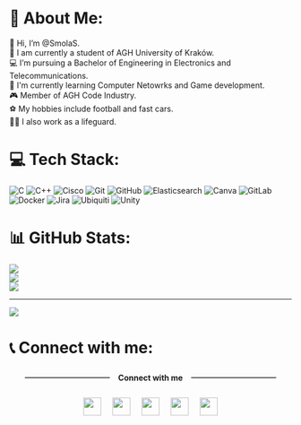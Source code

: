 # 💫 About Me:
👋 Hi, I’m @SmolaS.<br>🏫 I am currently a student of AGH University of Kraków.<br>💻 I’m pursuing a Bachelor of Engineering in Electronics and Telecommunications.<br>🌱 I'm currently learning Computer Netowrks and Game development.<br>🎮 Member of AGH Code Industry.<br>⚽ My hobbies include football and fast cars.<br>🏊‍♂️ I also work as a lifeguard.


# 💻 Tech Stack:
![C](https://img.shields.io/badge/c-%2300599C.svg?style=plastic&logo=c&logoColor=white) ![C++](https://img.shields.io/badge/c++-%2300599C.svg?style=plastic&logo=c%2B%2B&logoColor=white) ![Cisco](https://img.shields.io/badge/cisco-%23049fd9.svg?style=plastic&logo=cisco&logoColor=black) ![Git](https://img.shields.io/badge/git-%23F05033.svg?style=plastic&logo=git&logoColor=white) ![GitHub](https://img.shields.io/badge/github-%23121011.svg?style=plastic&logo=github&logoColor=white) ![Elasticsearch](https://img.shields.io/badge/elasticsearch-%230377CC.svg?style=plastic&logo=elasticsearch&logoColor=white) ![Canva](https://img.shields.io/badge/Canva-%2300C4CC.svg?style=plastic&logo=Canva&logoColor=white) ![GitLab](https://img.shields.io/badge/gitlab-%23181717.svg?style=plastic&logo=gitlab&logoColor=white) ![Docker](https://img.shields.io/badge/docker-%230db7ed.svg?style=plastic&logo=docker&logoColor=white) ![Jira](https://img.shields.io/badge/jira-%230A0FFF.svg?style=plastic&logo=jira&logoColor=white) ![Ubiquiti](https://img.shields.io/badge/ubiquiti-%230559C9.svg?style=plastic&logo=ubiquiti&logoColor=white) ![Unity](https://img.shields.io/badge/unity-%23000000.svg?style=plastic&logo=unity&logoColor=white)
# 📊 GitHub Stats:
![](https://github-readme-stats.vercel.app/api?username=SmolaS&theme=dark&hide_border=true&include_all_commits=true&count_private=true)<br/>
![](https://nirzak-streak-stats.vercel.app/?user=SmolaS&theme=dark&hide_border=true)<br/>
![](https://github-readme-stats.vercel.app/api/top-langs/?username=SmolaS&theme=dark&hide_border=true&include_all_commits=true&count_private=true&layout=compact)

---
[![](https://visitcount.itsvg.in/api?id=SmolaS&icon=0&color=13)](https://visitcount.itsvg.in)
# 📞 Connect with me:
<div style="text-align:center; margin:20px 0;">
  <hr style="display:inline-block; width:30%; margin-right:10px; vertical-align:middle; border:1px solid #ccc;">
  <span style="vertical-align:middle; font-weight:bold;">Connect with me</span>
  <hr style="display:inline-block; width:30%; margin-left:10px; vertical-align:middle; border:1px solid #ccc;">
</div>

<div style="text-align:center; margin-top:10px;">
  <a href="https://smolas.github.io/" style="text-decoration:none; margin:0 8px;">
    <img src="https://img.icons8.com/color/48/000000/home--v1.png" width="32" height="32"/>
  </a>
  <a href="https://www.linkedin.com/in/szymonsmoła/?locale=en_US" style="text-decoration:none; margin:0 8px;">
    <img src="https://img.icons8.com/color/48/000000/linkedin.png" width="32" height="32"/>
  </a>
  <a href="https://discordapp.com/users/125285976376475648" style="text-decoration:none; margin:0 8px;">
    <img src="https://github.com/sciencepal/sciencepal/blob/master/assets/discord-round.svg" width="32" height="32"/>
  </a>
  <a href="https://steamcommunity.com/id/SmolaS/" style="text-decoration:none; margin:0 8px;">
    <img src="https://upload.wikimedia.org/wikipedia/commons/8/83/Steam_icon_logo.svg" width="32" height="32"/>
  </a>
  <a href="mailto:szymeksmola@gmail.com" style="text-decoration:none; margin:0 8px;">
    <img src="https://img.icons8.com/fluent/48/000000/gmail.png" width="32" height="32"/>
  </a>
</div>


